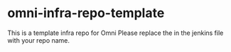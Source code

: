 # omni-infra-repo-template
This is a template infra repo for Omni 
Please replace the <project-name> in the jenkins file with your repo name.
